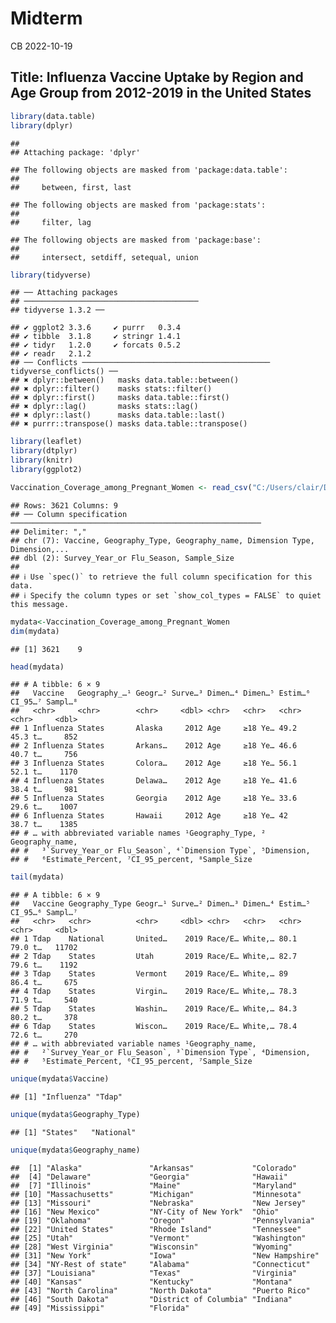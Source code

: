 Midterm
================
CB
2022-10-19

## **Title: Influenza Vaccine Uptake by Region and Age Group from 2012-2019 in the United States**

``` r
library(data.table)
library(dplyr)
```

    ## 
    ## Attaching package: 'dplyr'

    ## The following objects are masked from 'package:data.table':
    ## 
    ##     between, first, last

    ## The following objects are masked from 'package:stats':
    ## 
    ##     filter, lag

    ## The following objects are masked from 'package:base':
    ## 
    ##     intersect, setdiff, setequal, union

``` r
library(tidyverse)
```

    ## ── Attaching packages
    ## ───────────────────────────────────────
    ## tidyverse 1.3.2 ──

    ## ✔ ggplot2 3.3.6     ✔ purrr   0.3.4
    ## ✔ tibble  3.1.8     ✔ stringr 1.4.1
    ## ✔ tidyr   1.2.0     ✔ forcats 0.5.2
    ## ✔ readr   2.1.2     
    ## ── Conflicts ────────────────────────────────────────── tidyverse_conflicts() ──
    ## ✖ dplyr::between()   masks data.table::between()
    ## ✖ dplyr::filter()    masks stats::filter()
    ## ✖ dplyr::first()     masks data.table::first()
    ## ✖ dplyr::lag()       masks stats::lag()
    ## ✖ dplyr::last()      masks data.table::last()
    ## ✖ purrr::transpose() masks data.table::transpose()

``` r
library(leaflet)
library(dtplyr)
library(knitr)
library(ggplot2)
```

``` r
Vaccination_Coverage_among_Pregnant_Women <- read_csv("C:/Users/clair/Desktop/PM566/Vaccination_Coverage_among_Pregnant_Women.csv")
```

    ## Rows: 3621 Columns: 9
    ## ── Column specification ────────────────────────────────────────────────────────
    ## Delimiter: ","
    ## chr (7): Vaccine, Geography_Type, Geography_name, Dimension Type, Dimension,...
    ## dbl (2): Survey_Year_or Flu_Season, Sample_Size
    ## 
    ## ℹ Use `spec()` to retrieve the full column specification for this data.
    ## ℹ Specify the column types or set `show_col_types = FALSE` to quiet this message.

``` r
mydata<-Vaccination_Coverage_among_Pregnant_Women
dim(mydata)
```

    ## [1] 3621    9

``` r
head(mydata)
```

    ## # A tibble: 6 × 9
    ##   Vaccine   Geography_…¹ Geogr…² Surve…³ Dimen…⁴ Dimen…⁵ Estim…⁶ CI_95…⁷ Sampl…⁸
    ##   <chr>     <chr>        <chr>     <dbl> <chr>   <chr>   <chr>   <chr>     <dbl>
    ## 1 Influenza States       Alaska     2012 Age     ≥18 Ye… 49.2    45.3 t…     852
    ## 2 Influenza States       Arkans…    2012 Age     ≥18 Ye… 46.6    40.7 t…     756
    ## 3 Influenza States       Colora…    2012 Age     ≥18 Ye… 56.1    52.1 t…    1170
    ## 4 Influenza States       Delawa…    2012 Age     ≥18 Ye… 41.6    38.4 t…     981
    ## 5 Influenza States       Georgia    2012 Age     ≥18 Ye… 33.6    29.6 t…    1007
    ## 6 Influenza States       Hawaii     2012 Age     ≥18 Ye… 42      38.7 t…    1385
    ## # … with abbreviated variable names ¹​Geography_Type, ²​Geography_name,
    ## #   ³​`Survey_Year_or Flu_Season`, ⁴​`Dimension Type`, ⁵​Dimension,
    ## #   ⁶​Estimate_Percent, ⁷​CI_95_percent, ⁸​Sample_Size

``` r
tail(mydata)
```

    ## # A tibble: 6 × 9
    ##   Vaccine Geography_Type Geogr…¹ Surve…² Dimen…³ Dimen…⁴ Estim…⁵ CI_95…⁶ Sampl…⁷
    ##   <chr>   <chr>          <chr>     <dbl> <chr>   <chr>   <chr>   <chr>     <dbl>
    ## 1 Tdap    National       United…    2019 Race/E… White,… 80.1    79.0 t…   11702
    ## 2 Tdap    States         Utah       2019 Race/E… White,… 82.7    79.6 t…    1192
    ## 3 Tdap    States         Vermont    2019 Race/E… White,… 89      86.4 t…     675
    ## 4 Tdap    States         Virgin…    2019 Race/E… White,… 78.3    71.9 t…     540
    ## 5 Tdap    States         Washin…    2019 Race/E… White,… 84.3    80.2 t…     378
    ## 6 Tdap    States         Wiscon…    2019 Race/E… White,… 78.4    72.6 t…     270
    ## # … with abbreviated variable names ¹​Geography_name,
    ## #   ²​`Survey_Year_or Flu_Season`, ³​`Dimension Type`, ⁴​Dimension,
    ## #   ⁵​Estimate_Percent, ⁶​CI_95_percent, ⁷​Sample_Size

``` r
unique(mydata$Vaccine)
```

    ## [1] "Influenza" "Tdap"

``` r
unique(mydata$Geography_Type)
```

    ## [1] "States"   "National"

``` r
unique(mydata$Geography_name)
```

    ##  [1] "Alaska"               "Arkansas"             "Colorado"            
    ##  [4] "Delaware"             "Georgia"              "Hawaii"              
    ##  [7] "Illinois"             "Maine"                "Maryland"            
    ## [10] "Massachusetts"        "Michigan"             "Minnesota"           
    ## [13] "Missouri"             "Nebraska"             "New Jersey"          
    ## [16] "New Mexico"           "NY-City of New York"  "Ohio"                
    ## [19] "Oklahoma"             "Oregon"               "Pennsylvania"        
    ## [22] "United States"        "Rhode Island"         "Tennessee"           
    ## [25] "Utah"                 "Vermont"              "Washington"          
    ## [28] "West Virginia"        "Wisconsin"            "Wyoming"             
    ## [31] "New York"             "Iowa"                 "New Hampshire"       
    ## [34] "NY-Rest of state"     "Alabama"              "Connecticut"         
    ## [37] "Louisiana"            "Texas"                "Virginia"            
    ## [40] "Kansas"               "Kentucky"             "Montana"             
    ## [43] "North Carolina"       "North Dakota"         "Puerto Rico"         
    ## [46] "South Dakota"         "District of Columbia" "Indiana"             
    ## [49] "Mississippi"          "Florida"
